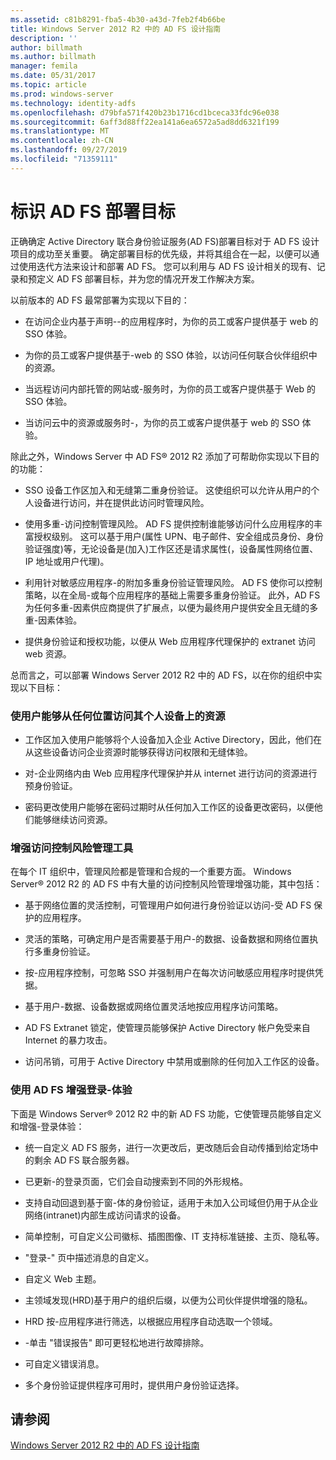 ```yaml
---
ms.assetid: c81b8291-fba5-4b30-a43d-7feb2f4b66be
title: Windows Server 2012 R2 中的 AD FS 设计指南
description: ''
author: billmath
ms.author: billmath
manager: femila
ms.date: 05/31/2017
ms.topic: article
ms.prod: windows-server
ms.technology: identity-adfs
ms.openlocfilehash: d79bfa571f420b23b1716cd1bceca33fdc96e038
ms.sourcegitcommit: 6aff3d88ff22ea141a6ea6572a5ad8dd6321f199
ms.translationtype: MT
ms.contentlocale: zh-CN
ms.lasthandoff: 09/27/2019
ms.locfileid: "71359111"
---
```

# <a name="identify-your-ad-fs-deployment-goals"></a>标识 AD FS 部署目标

正确确定 Active Directory 联合身份验证服务\(AD FS\)部署目标对于 AD FS 设计项目的成功至关重要。 确定部署目标的优先级，并将其组合在一起，以便可以通过使用迭代方法来设计和部署 AD FS。 您可以利用与 AD FS 设计相关的现有、记录和预定义 AD FS 部署目标，并为您的情况开发工作解决方案。  
  
以前版本的 AD FS 最常部署为实现以下目的：  
  
-   在访问企业内基于声明\-\-的应用程序时，为你的员工或客户提供基于 web 的 SSO 体验。  
  
-   为你的员工或客户提供基于\-web 的 SSO 体验，以访问任何联合伙伴组织中的资源。  
  
-   当远程访问内部托管的网站或\-服务时，为你的员工或客户提供基于 Web 的 SSO 体验。  
  
-   当访问云中的资源或服务时\-，为你的员工或客户提供基于 web 的 SSO 体验。  
  
除此之外，Windows Server 中 AD FS® 2012 R2 添加了可帮助你实现以下目的的功能：  
  
-   SSO 设备工作区加入和无缝第二重身份验证。 这使组织可以允许从用户的个人设备进行访问，并在提供此访问时管理风险。  
  
-   使用多重\-访问控制管理风险。 AD FS 提供控制谁能够访问什么应用程序的丰富授权级别。 这可以基于用户\(属性 UPN、电子邮件、安全组成员身份、身份验证强度\)等，无论设备是\(加入\)工作区还是请求属性\(，设备属性网络位置、IP 地址或用户代理\)。  
  
-   利用针对敏感应用程序\-的附加多重身份验证管理风险。 AD FS 使你可以控制策略，以在全局\-或每个应用程序的基础上需要多重身份验证。 此外，AD FS 为任何多重\-因素供应商提供了扩展点，以便为最终用户提供安全且无缝的多重\-因素体验。  
  
-   提供身份验证和授权功能，以便从 Web 应用程序代理保护的 extranet 访问 web 资源。  
  
总而言之，可以部署 Windows Server 2012 R2 中的 AD FS，以在你的组织中实现以下目标：  
  
### <a name="enable-your-users-to-access-resources-on-their-personal-devices-from-anywhere"></a>使用户能够从任何位置访问其个人设备上的资源  
  
-   工作区加入使用户能够将个人设备加入企业 Active Directory，因此，他们在从这些设备访问企业资源时能够获得访问权限和无缝体验。  
  
-   对\-企业网络内由 Web 应用程序代理保护并从 internet 进行访问的资源进行预身份验证。  
  
-   密码更改使用户能够在密码过期时从任何加入工作区的设备更改密码，以便他们能够继续访问资源。  
  
### <a name="enhance-your-access-control-risk-management-tools"></a>增强访问控制风险管理工具  
在每个 IT 组织中，管理风险都是管理和合规的一个重要方面。 Windows Server® 2012 R2 的 AD FS 中有大量的访问控制风险管理增强功能，其中包括：  
  
-   基于网络位置的灵活控制，可管理用户如何进行身份验证以访问\-受 AD FS 保护的应用程序。  
  
-   灵活的策略，可确定用户是否需要基于用户\-的数据、设备数据和网络位置执行多重身份验证。  
  
-   按\-应用程序控制，可忽略 SSO 并强制用户在每次访问敏感应用程序时提供凭据。  
  
-   基于用户\-数据、设备数据或网络位置灵活地按应用程序访问策略。  
  
-   AD FS Extranet 锁定，使管理员能够保护 Active Directory 帐户免受来自 Internet 的暴力攻击。  
  
-   访问吊销，可用于 Active Directory 中禁用或删除的任何加入工作区的设备。  
  
### <a name="use-ad-fs-to-enhance-the-sign-in-experience"></a>使用 AD FS 增强登录\-体验  
下面是 Windows Server® 2012 R2 中的新 AD FS 功能，它使管理员能够自定义和增强\-登录体验：  
  
-   统一自定义 AD FS 服务，进行一次更改后，更改随后会自动传播到给定场中的剩余 AD FS 联合服务器。  
  
-   已更新\-的登录页面，它们会自动搜索到不同的外形规格。  
  
-   支持自动回退到基于窗\-体的身份验证，适用于未加入公司域但仍用于从企业网络\(intranet\)内部生成访问请求的设备。  
  
-   简单控制，可自定义公司徽标、插图图像、IT 支持标准链接、主页、隐私等。  
  
-   "登录\-" 页中描述消息的自定义。  
  
-   自定义 Web 主题。  
  
-   主领域发现\(HRD\)基于用户的组织后缀，以便为公司伙伴提供增强的隐私。  
  
-   HRD 按\-应用程序进行筛选，以根据应用程序自动选取一个领域。  
  
-   \-单击 "错误报告" 即可更轻松地进行故障排除。  
  
-   可自定义错误消息。  
  
-   多个身份验证提供程序可用时，提供用户身份验证选择。  
  
## <a name="see-also"></a>请参阅  
[Windows Server 2012 R2 中的 AD FS 设计指南](../../ad-fs/design/AD-FS-Design-Guide-in-Windows-Server-2012-R2.md)  
  

